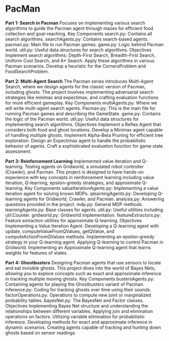 # PacMan
**Part 1: Search in Pacman**
Focuses on implementing various search algorithms to guide the Pacman agent through mazes for efficient food collection and goal-reaching. 
Key Components
search.py: Contains all search algorithms.
searchAgents.py: Contains search-based agents.
pacman.py: Main file to run Pacman games.
game.py: Logic behind Pacman world.
util.py: Useful data structures for search algorithms.
Objectives
Implement search algorithms: Depth-First Search, Breadth-First Search, Uniform Cost Search, and A* Search.
Apply these algorithms in various Pacman scenarios.
Develop a heuristic for the CornersProblem and FoodSearchProblem.

**Part 2: Multi-Agent Search**
The Pacman series introduces Multi-Agent Search, where we design agents for the classic version of Pacman, including ghosts. The project involves implementing adversarial search strategies like minimax and expectimax, and crafting evaluation functions for more efficient gameplay.
Key Components
multiAgents.py: Where we will write multi-agent search agents.
Pacman.py: This is the main file for running Pacman games and describing the GameState.
game.py: Contains the logic of the Pacman world.
util.py: Useful data structures for implementing search algorithms.
Objectives
Implement a Reflex Agent that considers both food and ghost locations.
Develop a Minimax agent capable of handling multiple ghosts.
Implement Alpha-Beta Pruning for efficient tree exploration.
Design an Expectimax agent to handle the probabilistic behavior of agents.
Craft a sophisticated evaluation function for game state assessment.

**Part 3: Reinforcement Learning**
Implemented value iteration and Q-learning. Testing agents on Gridworld, a simulated robot controller (Crawler), and Pacman. This project is designed to have hands-on experience with key concepts in reinforcement learning including value iteration, Q-learning, epsilon-greedy strategies, and approximate Q-learning.
Key Components
valueIterationAgents.py: Implementing a value iteration agent for solving known MDPs.
qlearningAgents.py: Developing Q-learning agents for Gridworld, Crawler, and Pacman.
analysis.py: Answering questions provided in the project.
mdp.py: General MDP methods.
learningAgents.py: Base classes for agents.
util.py: Useful utilities including util.Counter.
gridworld.py: Gridworld implementation.
featureExtractors.py: Feature extraction utilities for approximate Q-learning.
Objectives
Implementing a Value Iteration Agent.
Developing a Q-learning agent with update, computeValueFromQValues, getQValue, and computeActionFromQValues methods.
Implementing an epsilon-greedy strategy in your Q-learning agent.
Applying Q-learning to control Pacman in Gridworld.
Implementing an Approximate Q-learning agent that learns weights for features of states.

**Part 4: Ghostbusters**
Designing Pacman agents that use sensors to locate and eat invisible ghosts. This project dives into the world of Bayes Nets, allowing you to explore concepts such as exact and approximate inference in tracking multiple moving ghosts.
Key Components
bustersAgents.py: Containing agents for playing the Ghostbusters variant of Pacman.
inference.py: Coding for tracking ghosts over time using their sounds.
factorOperations.py: Operations to compute new joint or marginalized probability tables.
bayesNet.py: The BayesNet and Factor classes.
Objectives
Implementing Bayes Net structure and understanding the relationships between different variables.
Applying join and elimination operations on factors.
Utilizing variable elimination for probabilistic inference.
Developing methods for exact and approximate inference in dynamic scenarios.
Creating agents capable of tracking and hunting down ghosts based on sensor readings.


